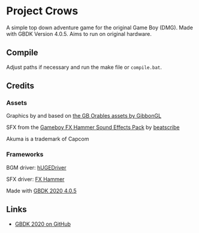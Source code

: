 # Project Crows
A simple top down adventure game for the original Game Boy (DMG). Made with GBDK Version 4.0.5. Aims to run on original hardware.

## Compile
Adjust paths if necessary and run the make file or `compile.bat`.

## Credits

### Assets

Graphics by and based on [the GB Orables assets by GibbonGL](https://gibbongl.itch.io/)

SFX from the [Gameboy FX Hammer Sound Effects Pack](https://beatscribe.itch.io/gameboy-fx-hammer-sound-effects-pack) by [beatscribe](https://bsky.app/profile/beatscribe.bsky.social)

Akuma is a trademark of Capcom

### Frameworks
BGM driver: [hUGEDriver](https://github.com/SuperDisk/hUGEDriver)

SFX driver: [FX Hammer](https://github.com/coffeevalenbat/CBT-FX/tree/main)

Made with [GBDK 2020 4.0.5](https://github.com/gbdk-2020/gbdk-2020)


## Links
- [GBDK 2020 on GitHub](https://github.com/gbdk-2020/gbdk-2020)

